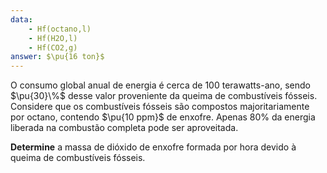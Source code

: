 ```yaml
---
data:
    - Hf(octano,l)
    - Hf(H2O,l)
    - Hf(CO2,g)
answer: $\pu{16 ton}$
---
```


O consumo global anual de energia é cerca de 100 terawatts-ano, sendo $\pu{30}\%$ desse valor proveniente da queima de combustíveis fósseis. Considere que os combustíveis fósseis são compostos majoritariamente por octano, contendo $\pu{10 ppm}$ de enxofre. Apenas 80% da energia liberada na combustão completa pode ser aproveitada. 

**Determine** a massa de dióxido de enxofre formada por hora devido à queima de combustíveis fósseis.
